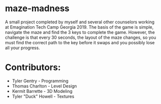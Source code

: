 # maze-madness

A small project completed by myself and several other counselors working at Emagination Tech Camp Georgia 2019.
The basis of the game is simple, navigate the maze and find the 3 keys to complete the game. However, the challenge is that every 30 seconds, the layout of the maze changes, so you must find the correct path to the key before it swaps and you possibly lose all your progress.

# Contributors:
- Tyler Gentry - Programming
- Thomas Charlton - Level Design
- Kermit Barrette - 3D Modeling
- Tyler "Duck" Howell - Textures
